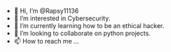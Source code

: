- 👋 Hi, I’m @Rapsy11136
- 👀 I’m interested in Cybersecurity.
- 🌱 I’m currently learning how to be an ethical hacker.
- 💞️ I’m looking to collaborate on python projects.
- 📫 How to reach me ...

<!---
Rapsy11136/Rapsy11136 is a ✨ special ✨ repository because its `README.md` (this file) appears on your GitHub profile.
You can click the Preview link to take a look at your changes.
--->
